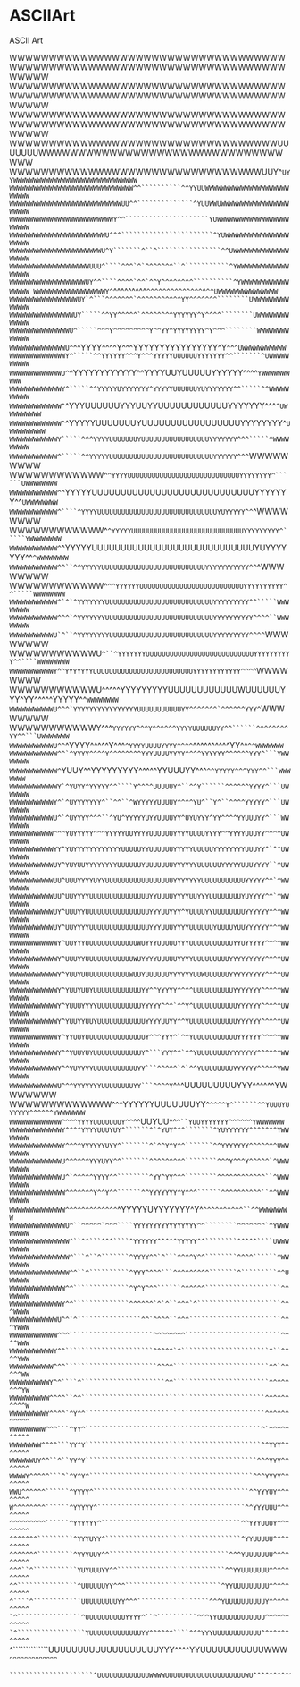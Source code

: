 # ASCIIArt
ASCII Art

WWWWWWWWWWWWWWWWWWWWWWWWWWWWWWWWWWWWWWWWWWWWWWWWWWWWWWWWWWWWWWWWWWWWWWWWWWW
WWWWWWWWWWWWWWWWWWWWWWWWWWWWWWWWWWWWWWWWWWWWWWWWWWWWWWWWWWWWWWWWWWWWWWWWWWW
WWWWWWWWWWWWWWWWWWWWWWWWWWWWWWWWWWWWWWWWWWWWWWWWWWWWWWWWWWWWWWWWWWWWWWWWWWW
WWWWWWWWWWWWWWWWWWWWWWWWWWWWWWWWWWUUUUUUUWWWWWWWWWWWWWWWWWWWWWWWWWWWWWWWWWW
WWWWWWWWWWWWWWWWWWWWWWWWWWWWWWWWUUY^`````UYYWWWWWWWWWWWWWWWWWWWWWWWWWWWWWWW
WWWWWWWWWWWWWWWWWWWWWWWWWWWWWWW^^``````````^^YYUUWWWWWWWWWWWWWWWWWWWWWWWWWW
WWWWWWWWWWWWWWWWWWWWWWWWWWWWUU^^``````````````^YUUWWUWWWWWWWWWWWWWWWWWWWWWW
WWWWWWWWWWWWWWWWWWWWWWWWWWY^^`````````````````````YUWWWWWWWWWWWWWWWWWWWWWWW
WWWWWWWWWWWWWWWWWWWWWWWWU^^^```````````````````````^YUWWWWWWWWWWWWWWWWWWWWW
WWWWWWWWWWWWWWWWWWWWWWWU^Y```````^``^````````````````^^UWWWWWWWWWWWWWWWWWWW
WWWWWWWWWWWWWWWWWWWWUUU^````^^^`^`^^^^^^^``^```````````^YWWWWWWWWWWWWWWWWWW
WWWWWWWWWWWWWWWWWWWUY^^````^^^^`^^`^^Y^^^^^^^^``````````^YWWWWWWWWWWWWWWWWW
WWWWWWWWWWWWWWWWWWY^`````^^^^^^^^^`^^^^^^^^^^^^^^`^``````^^UWWWWWWWWWWWWWWW
WWWWWWWWWWWWWWWWWUY`^```^^^^^^^`^^^^^^^^^^^YY^^^^^^^````````UWWWWWWWWWWWWWW
WWWWWWWWWWWWWWWWUY`````^^YY^^^^^`^^^^^^^^YYYYYY^Y^^^^````````UWWWWWWWWWWWWW
WWWWWWWWWWWWWWWU^`````^^^Y^^^^^^^^^Y^^YY^YYYYYYYY^Y^^^````````WWWWWWWWWWWWW
WWWWWWWWWWWWWWU^``````^^YYYY^^^^Y^^^YYYYYYYYYYYYYYYY^Y^^``````^UWWWWWWWWWWW
WWWWWWWWWWWWWWY^`````^^YYYYYY^^^Y^^^YYYYYUUUUUUYYYYYYY^^```````^UWWWWWWWWWW
WWWWWWWWWWWWWU^``````^YYYYYYYYYYYY^^YYYYUUYUUUUUYYYYYY^^^^``````YWWWWWWWWWW
WWWWWWWWWWWWWY^`````^^YYYYYUYYYYYYY^YYYYYUUUUUUYUYYYYYYY^^`````^^WWWWWWWWWW
WWWWWWWWWWWWW^``````^YYYUUUUUUYYYUUYYUUUUUUUUUUUUYYYYYYY^^^`````^UWWWWWWWWW
WWWWWWWWWWWWW^`````^YYYYYUUUUUUUYUUUUUUUUUUUUUUUUUYYYYYYYY^``````UWWWWWWWWW
WWWWWWWWWWWWY`````^^^YYYYUUUUUUUYUUUUUUUUUUUUUUUUUYYYYYYY^^^`````^WWWWWWWWW
WWWWWWWWWWWW^`````^^YYYYYUUUUUUUUUUUUUUUUUUUUUUUUUUYYYYYY^^^``````WWWWWWWWW
WWWWWWWWWWWW^`````^YYYYUUUUUUUUUUUUUUUUUUUUUUUUUUUUYYYYYYYY^``````UWWWWWWWW
WWWWWWWWWWWW^`````^YYYYYUUUUUUUUUUUUUUUUUUUUUUUUUUUUYYYYYYY^^`````UWWWWWWWW
WWWWWWWWWWWW^````^YYYYUUUUUUUUUUUUUUUUUUUUUUUUUUUUUUYUYYYYY^^`````^WWWWWWWW
WWWWWWWWWWWW^````^YYYYYUUUUUUUUUUUUUUUUUUUUUUUUUUUUYYYYYYYYY^`````YWWWWWWWW
WWWWWWWWWWWW^````^YYYYYUUUUUUUUUUUUUUUUUUUUUUUUUUUUYUYYYYYYY^^````^WWWWWWWW
WWWWWWWWWWWW^^``^^YYYYYUUUUUUUUUUUUUUUUUUUUUUUUUUYYYYYYYYYYY^^````^WWWWWWWW
WWWWWWWWWWWW^```^^YYYYYYUUUUUUUUUUUUUUUUUUUUUUUUUUYYYYYYYYYY^^`````WWWWWWWW
WWWWWWWWWWWW^`^`^YYYYYYYUUUUUUUUUUUUUUUUUUUUUUUUUUUYYYYYYYYY^^`````WWWWWWWW
WWWWWWWWWWWW^^^`^YYYYYYYUUUUUUUUUUUUUUUUUUUUUUUUUUUYYYYYYYYYY^^^^``WWWWWWWW
WWWWWWWWWWWU`^``^YYYYYYYYUUUUUUUUUUUUUUUUUUUUUUUUUUYYYYYYYYY^^^^```WWWWWWWW
WWWWWWWWWWWU`^``^YYYYYYYUUUUUUUUUUUUUUUUUUUUUUUUUUUYYYYYYYYYY^^````WWWWWWWW
WWWWWWWWWWWY`^``^YYYYYYYUUUUUUUUUUUUUUUUUUUUUUUUUYYYYYYYYYYYY^^^``^WWWWWWWW
WWWWWWWWWWWU^^^^^YYYYYYYYYUUUUUUUUUUUUWUUUUUUYYY^YY^^^^^YYYYY^^````WWWWWWWW
WWWWWWWWWWWU^^^`YYYYYYYYYYYYYYYYUUUUUUUUUUUYY^^^^^^^`^^^^^^YYY^````WWWWWWWW
WWWWWWWWWWWY^^^`YYYYYY^^^Y^^^^^^YYYYUUUUUUYY^^``````^^^^^^^^YY^^```UWWWWWWW
WWWWWWWWWWWU^^`^YYYY^^^^^Y^^^``^YYYYUUUUYYYY^^^^``^^^^^^^^^^YY^^``^^WWWWWWW
WWWWWWWWWWWW^^`^YYYY^^^^Y^^^^^^^^YYYUUUUYYYY^^^^YYYYYY^^^^^^YYY^```YWWWWWWW
WWWWWWWWWWWW^``YUUY^^YYYYYYYYY^^^^^YYUUUYY^^^`````^^YYYYY^^^YYY^^```WWWWWWW
WWWWWWWWWWWWY`^YUYY^YYYYY^^````Y^^^^UUUUUY^``^^Y``````^^^^^^YYYY^```UWWWWWW
WWWWWWWWWWWY^`^UYYYYYYY^``^^``^WYYYYYUUUUY^^^^YU^``Y^``^^^^YYYYY^```UWWWWWW
WWWWWWWWWWWU^`^UYYYY^^^``^YU^YYYYYUYYUUUUYY^UYUYYY^YY^^^^YYUUUYY^```WWWWWWW
WWWWWWWWWWW^^^YUYYYYY^^^YYYYYUUYYYYUUUUUUYYYYUUUUYYYY^^YYYYUUUYY^^^^UWWWWWW
WWWWWWWWWWWYY^YUYYYYYYYYYYYYUUUUUYYUUUUUUYYYYYUUUUUYYYYYYYYUUUYY^`^^UWWWWWW
WWWWWWWWWWWUY^YUYUUYYYYYYYYUUUUUUYUUUUUUUYYYYYYUUUUUUYYYYYUUUYYYY``^UWWWWWW
WWWWWWWWWWWUU^UUUYYYYUYYUUUUUUUUUUUUUUUUUYYYYYYYUUUUUUUUUUUYYYYY^^`^WWWWWWW
WWWWWWWWWWWUU^UUYYYYUUUUUUUUUUUUUUUYYUUUUYYYYUUYYYUUUUUUUUYUYYYY^^`^WWWWWWW
WWWWWWWWWWWUY^UUUYYUUUUUUUUUUUUUUUUYYYUUYYY^YUUUUYYUUUUUUUUYYYYYY^^^WWWWWWW
WWWWWWWWWWWUY^UUYYYYUUUUUUUUUUUUUUUYYYUUUYYYYUUUUUUYUUUUYUUYYYYYY^^^WWWWWWW
WWWWWWWWWWWWY^UUYYYUUUUUUUUUUUUUWUYYYUUUUUYYYUUUUUUUUUUUYYUYYYYY^^^^WWWWWWW
WWWWWWWWWWWWY^UUUYYUUUUUUUUUUUUWUYYYYUUUUUYYYYUUUUUUUUUYYYYYYYYY^^^^UWWWWWW
WWWWWWWWWWWWY^YUUYUUUUUUUUUUUUWUUYUUUUUUYYYYYYUUWUUUUUUYYYYYYYYY^^^^UWWWWWW
WWWWWWWWWWWWY^YUUYUUYUUUUUUUUUUUUYY^^YYYYY^^^^UUUUUUUUUUYYYYYYY^^^^^WWWWWWW
WWWWWWWWWWWWY^YUUUYYYYUUUUUUUUUUUYYYYY^^^`^^Y^UUUUUUUUUUUYYYYYY^^^^^UWWWWWW
WWWWWWWWWWWWY^YUUYYUUYUUUUUUUUUUUUYYYYUUYY^^YUUUUUUUUUUUUYYYYYY^^^^^UWWWWWW
WWWWWWWWWWWWY^YYUUYUUUUUUUUUUUUUUUY^^^YYY^`^^YUUUUUUUUUUUYYYYYY^^^^^WWWWWWW
WWWWWWWWWWWWY^^YUUYUYUUUUUUUUUUUUY^```YYY^^`^^YUUUUUUUUYYYYYYY^^^^^^WWWWWWW
WWWWWWWWWWWWY^^YUYYYYUUUUUUUUUUUYY```^^^^^`^`^^YUUUUUUUUYYYYYY^^^^^YWWWWWWW
WWWWWWWWWWWWU^^^YYYYYYYUUUUUUUUYY```^^^^Y`````^^^UUUUUUUUUYYY^^^^^^YWWWWWWW
WWWWWWWWWWWWW^^^YYYYYYUUUUUUUYY^````^^^^Y^``````^^YUUUYUYYYYY^^^^^^YWWWWWWW
WWWWWWWWWWWWW^^^^YYYYUUUUUUUY^^````^^UUYUU^^````^``YUUYYYYYYY^^^^^^YWWWWWWW
WWWWWWWWWWWWWY^^^^YYYYUUUYUY^``````^`^YUY^^^```````^YUYYYYYY^^^^^^^YWWWWWWW
WWWWWWWWWWWWWY^^^^YYYYYYUYY^```````^`^^Y^Y^^```````^^YYYYYYY^^^^^^^UWWWWWWW
WWWWWWWWWWWWWU^^^^^^YYYUYY^^```````^^^^^^^^^````````^^^Y^^^Y^^^^^`^WWWWWWWW
WWWWWWWWWWWWWU^`^^^^^YYYY^^````````^YY^YY^^^````````^^^^^^^^^^^^``^WWWWWWWW
WWWWWWWWWWWWWW^^^^^^^Y^^Y^^``````^^YYYYYYY^Y^^^``````^^^^^^^^^^``^^WWWWWWWW
WWWWWWWWWWWWWW^^^^^^^^^^^^^````^YYYYYUYYYYYYY^Y^`````^^^^^^^^^^``^^WWWWWWWW
WWWWWWWWWWWWWWU^``^^^^^`^^^````YYYYYYYYYYYYYYYY^^````````^^^^^^^`^YWWWWWWWW
WWWWWWWWWWWWWWW^``^^```^^^````^YYYYYY^^^^^YYYYY^^````````^^^^^````UWWWWWWWW
WWWWWWWWWWWWWWW^```^``^```````^YYYY^^`^```^^^^Y^^````````^^^^``````^WWWWWWW
WWWWWWWWWWWWWWW^^``^``````````^YYY^^^^```^^^^^^^^^```````^`````````^^UWWWWW
WWWWWWWWWWWWWW^^``````````````^Y^Y^^^``````^^^^^^```````````````````^^WWWWW
WWWWWWWWWWWWWY^^``````````````^^^^^^`^`^``^^^`^`````````````````````^^^WWWW
WWWWWWWWWWWWU^^`^````````````````^^`^^^^``^^^```````````````````````^^^YWWW
WWWWWWWWWWWW^^^`````````````````````^^^^^^^^````````````````````````^^^^WWW
WWWWWWWWWWWY^^``````````````````````^^^^^`^``````````````````````^``^^^^YWW
WWWWWWWWWWW^^^```````````````````````^^^^````````````````````````^^`^^^^^WW
WWWWWWWWWWY^^````^`````````````````````^^````````````````````````^^^^^^^^YW
WWWWWWWWWW^^^^``^^``````````````````````````````````````````````^^^^^^^^^^W
WWWWWWWWWY^^^^`^Y^^`````````````````````````````````````````````^^^^^^^^^^^
WWWWWWWWW^^^```^YY^````````````````````````````````````````````^`^^^^^^^^^^
WWWWWWWW^^^^```YY^Y````````````````````````````````````````````^^YYY^^^^^^^
WWWWWWUY^^``^``YY^Y```````````````````````````````````````````^^^YYY^^^^^^^
WWWWY^^^^^```^`^Y^Y^`````````````````````````````````````````^^^YYYY^^^^^^^
WWU^^^^^^``````^YYYY^```````````````````````````````````````^^YYYUY^^^^^^^^
W^^^^^^^^``````^YYYYY^`````````````````````````````````````^^YYYUUU^^^^^^^^
^^^^^^^^^``````^YYYYYY^```````````````````````````````````^^YYYUUUY^^^^^^^^
^^^^^^^`````````^YYYUYY^``````````````````````````````````^YYUUUUU^^^^^^^^^
^^^^^^^`````````^YYYUUY^^``````````````````````````````^^^YUUUUUUU^^^^^^^^^
^^^``^```````````YUYUUUYY^^```````````````````````````^^YYUUUUUUU^^^^^^^^^^
^^```````````````^UUUUUUYY^^^````````````````````````^YYUUUUUUUUU^^^^^^^^^^
^````^````````````UUUUUUUUUYY^^^``````````````````^^^YUUUUUUUUUUY^^^^^^^^^^
`^````````````````^UUUUUUUUUUYYYY^``^``````````^^^YYUUUUUUUUUUUU^^^^^^^^^^^
`^`````````````````YUUUUUUUUUUUUUYY^^^^^^````^^^YYYUUUUUUUUUUUU^^^^^^^^^^^^
`````^``````````````UUUUUUUUUUUUUUUUUUUYYY^^^^YYUUUUUUUUUUUWWW^^^^^^^^^^^^^
````````````````````^UUUUUUUUUUUWWWWUUUUUUUYYYUUUUUUUUUUUUWWWY^^^^^^^^^^^^^
`````````````````````^UUUUUUUUUUUUUWWWWUUUUUUUUUUUUUUUUUUUUWU^^^^^^^^^^^^^^
